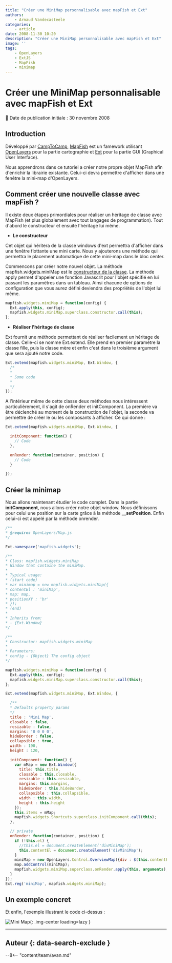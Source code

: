 ```yaml
---
title: "Créer une MiniMap personnalisable avec mapFish et Ext"
authors:
    - Arnaud Vandecasteele
categories:
    - article
date: 2008-11-30 10:20
description: "Créer une MiniMap personnalisable avec mapFish et Ext"
image: ''
tags:
    - OpenLayers
    - ExtJS
    - MapFish
    - minimap
---
```


# Créer une MiniMap personnalisable avec mapFish et Ext

:calendar: Date de publication initiale : 30 novembre 2008

## Introduction

Développé par [CampToCamp](http://www.camptocamp.com/), [MapFish](http://trac.mapfish.org/trac/mapfish/wiki/Home) est un famework utilisant [OpenLayers](http://openlayers.org/) pour la partie cartographie et [Ext](http://extjs.com) pour la partie GUI (Graphical User Interface).

Nous apprendrons dans ce tutoriel a créer notre propre objet MapFish afin d'enrichir la librairie existante. Celui-ci devra permettre d'afficher dans une fenêtre la mini-map d'OpenLayers.

## Comment créer une nouvelle classe avec mapFish ?

Il existe deux étapes primordiales pour réaliser un héritage de classe avec MapFish (et plus globalement avec tout langages de programmation). Tout d'abord le constructeur et ensuite l'héritage lui même.

* **Le constructeur**

Cet objet qui héritera de la classe windows d'ext permettra d'afficher dans une fenêtre flottante une mini carte. Nous y ajouterons une méthode qui permettra le placement automatique de cette mini-map dans le bloc center.

Commencons par créer notre nouvel objet. La méthode mapfish.widgets.miniMap est le [constructeur de la classe](/articles/2008/2008-08-22_creer-des-classes-en-javascript/). La méthode apply permet d'appeler une fonction Javascrit pour l'objet spécifié en lui passant les paramètres dans un tableau. Ainsi chacune de options de configuration que vous aurez défini deviendra des propriétés de l'objet lui même.

```javascript
mapfish.widgets.miniMap = function(config) {  
  Ext.apply(this, config);
  mapfish.widgets.miniMap.superclass.constructor.call(this);  
};
```

* **Réaliser l'héritage de classe**

Ext fournit une méthode permettant de réaliser facilement un héritage de classe. Celle-ci se nomme Ext.extend. Elle prend en premier paramètre la classe fille, puis la classe mère et enfin c'est dans le troisième argument que sera ajouté notre code.

```javascript
Ext.extend(mapfish.widgets.miniMap, Ext.Window, {  
  /*  
  *
  * Some code  
  *
  */  
});
```

A l'intérieur même de cette classe deux méthodes nous intéressent particulièrement, il s'agit de onRender et initComponent. La première va être déclenché au moment de la construction de l'objet, la seconde va permettre de créer le ou les composants à afficher. Ce qui donne :

```javascript
Ext.extend(mapfish.widgets.miniMap, Ext.Window, {

  initComponent: function() {  
    // Code  
  },

  onRender: function(container, position) {  
    // Code  
  }

});
```

## Créer la minimap

Nous allons maintenant étudier le code complet. Dans la partie **initComponent**, nous allons créer notre objet window. Nous définissons pour celui une position sur la carte grâce à la méthode **__setPosition**. Enfin celui-ci est appelé par la méthode onrender.

```javascript
/**  
* @requires OpenLayers/Map.js  
*/

Ext.namespace('mapfish.widgets');

/**  
* Class: mapfish.widgets.miniMap  
* Window that containe the miniMap.  
*  
* Typical usage:  
* (start code)  
* var minimap = new mapfish.widgets.miniMap({  
* contentEl : 'miniMap',  
* map: map,  
* positionXY : 'br'  
* });  
* (end)  
*  
* Inherits from:  
* - {Ext.Window}  
*/

/**  
* Constructor: mapfish.widgets.miniMap  
*  
* Parameters:  
* config - {Object} The config object  
*/  

mapfish.widgets.miniMap = function(config) {  
  Ext.apply(this, config);  
  mapfish.widgets.miniMap.superclass.constructor.call(this);  
};

Ext.extend(mapfish.widgets.miniMap, Ext.Window, {

  /**  
  * Defaults property params  
  */  
  title : 'Mini Map',  
  closable : false,  
  resizable : false,  
  margins: '0 0 0 0',  
  hideBorder : false,  
  collapsible : true,  
  width : 190,  
  height : 120,

  initComponent: function() {  
    var mMap = new Ext.Window({  
      title: this.title,  
      closable : this.closable,  
      resizable : this.resizable,  
      margins: this.margins,  
      hideBorder : this.hideBorder,  
      collapsible : this.collapsible,  
      width : this.width,  
      height : this.height  
    });  
    this.items = mMap;  
    mapfish.widgets.Shortcuts.superclass.initComponent.call(this);  
  },

  // private  
  onRender: function(container, position) {  
    if (!this.el) {  
      //this.el = document.createElement('divMiniMap');  
      this.contentEl = document.createElement('divMiniMap');  
    }  
    miniMap = new OpenLayers.Control.OverviewMap({div : $(this.contentEl) });  
    map.addControl(miniMap);  
    mapfish.widgets.miniMap.superclass.onRender.apply(this, arguments);  
  }
});  
Ext.reg('miniMap', mapfish.widgets.miniMap);  
```

## Un exemple concret

Et enfin, l'exemple illustrant le code ci-dessus :

![Mini Map](https://cdn.geotribu.fr/img/articles-blog-rdp/articles/miniMap.png "Mini Map"){: .img-center loading=lazy }

----

## Auteur {: data-search-exclude }

--8<-- "content/team/avan.md"
